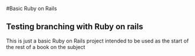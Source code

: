 #Basic Ruby on Rails
## Testing branching with Ruby on rails

This is just a basic Ruby on Rails project intended to be used as the start of the rest of a book on the
subject

